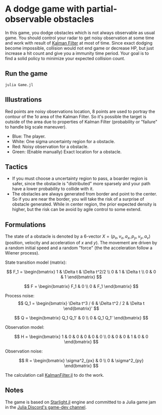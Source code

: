 # A dodge game with partial-observable obstacles

In this game, you dodge obstacles which is not always observable as usual game. You should control your radar to get noisy observation at some time and work with result of [Kalman Filter](https://en.wikipedia.org/wiki/Kalman_filter) at most of time. Since exact dodging become impossible, collision would not end game or decrease HP, but just increase a hit count and give you a immunity time period. Your goal is to find a solid policy to minimize your expected collision count.

## Run the game

```shell
julia Game.jl
```

## Illustrations

Red points are noisy observations location, 8 points are used to portray the contour of the 1σ area of the Kalman Filter. So it's possible the target is outside of the area due to properties of Kalman Filter (probability or "failure" to handle big scale maneuver).

* Blue: The player.
* White: One sigma uncertainty region for a obstacle.
* Red: Noisy observation for a obstacle.
* Green: (Enable manually) Exact location for a obstacle.

## Tactics

* If you must choose a uncertainty region to pass, a boarder region is safer, since the obstacle is "distributed" more sparsely and your path have a lower probability to collide with it.
* The obstacles are always generated from border and point to the center. So if you are near the border, you will take the risk of a surprise of obstacle generated. While in center region, the prior expected density is higher, but the risk can be avoid by agile control to some extend.

## Formulations

The state of a obstacle is denoted by a 6-vector $X = (p_x, v_x, a_x, p_y, v_y, a_v)$ (position, velocity and acceleration of $x$ and $y$). The movement are driven by a random initial speed and a random "force" (the the acceleration follow a Wiener process).

State transition model (matrix):

$$
F_1 = \begin{bmatrix}
1 & \Delta t & \Delta t^2/2 \\
0 & 1 & \Delta t \\
0 & 0 & 1
\end{bmatrix}
$$

$$
F = \begin{bmatrix}
F_1 & 0 \\ 
0 & F_1
\end{bmatrix}
$$

Process noise:
$$
Q_1 =
\begin{bmatrix}
\Delta t^3 / 6 & \Delta t^2 / 2 & \Delta t
\end{bmatrix}'
$$

$$
Q = \begin{bmatrix}
Q_1 Q_1' & 0 \\
0 & Q_1 Q_1'
\end{bmatrix}
$$

Observation model:

$$
H = \begin{bmatrix}
1 & 0 & 0 & 0 & 0 & 0 \\
0 & 0 & 0 & 1 & 0 & 0
\end{bmatrix}
$$

Observation noise:

$$
R = \begin{bmatrix}
\sigma^2_{px} & 0 \\
0 & \sigma^2_{py}
\end{bmatrix}
$$

The calculation call [KalmanFilter.jl](https://github.com/JuliaGNSS/KalmanFilters.jl) to do the work.

## Notes

The game is based on [Starlight.jl](https://github.com/jhigginbotham64/Starlight.jl) engine and committed to a Julia game jam in the [Julia Discord's game-dev channel](https://discord.com/channels/762167454973296644/775962287461629952).

